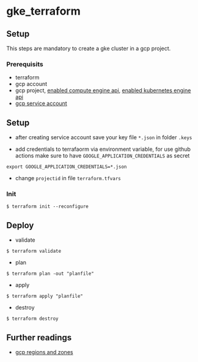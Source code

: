 # gke_terraform

## Setup
This steps are mandatory to create a gke cluster in a gcp project.

### Prerequisits
* terraform
* gcp account
* gcp project, [enabled compute engine api](https://console.cloud.google.com/apis/library/compute.googleapis.com), [enabled kubernetes engine api](https://console.cloud.google.com/apis/api/container.googleapis.com/overview)
* [gcp service account](https://cloud.google.com/docs/authentication/production#create_service_account)


## Setup
* after creating service account save your key file `*.json` in folder `.keys`

* add credentials to terrafaorm via environment variable, for use github actions make sure to have `GOOGLE_APPLICATION_CREDENTIALS` as secret
```
export GOOGLE_APPLICATION_CREDENTIALS=*.json
```
* change `projectid` in file `terraform.tfvars`

### Init
```console
$ terraform init --reconfigure
```

## Deploy

* validate
```console
$ terraform validate
```

* plan
```console
$ terraform plan -out "planfile"
```

* apply
```console
$ terraform apply "planfile"
```

* destroy
```console
$ terraform destroy
```

## Further readings
* [gcp regions and zones](https://cloud.google.com/compute/docs/regions-zones)
